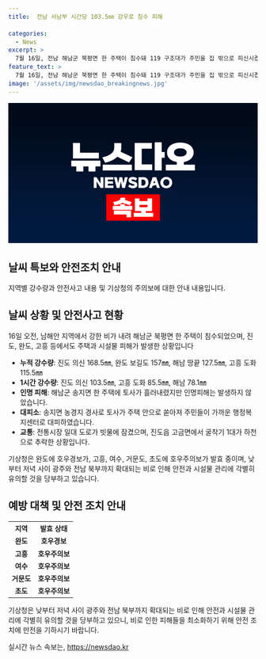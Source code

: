 ```yaml
---
title:  전남 서남부 시간당 103.5㎜ 강우로 침수 피해

categories:
  - News
excerpt: >
  7월 16일, 전남 해남군 북평면 한 주택이 침수돼 119 구조대가 주민을 집 밖으로 피신시켰다. 영향으로 전남 서남부 지역에 강한 비로 인해 시설물 피해가 잇달아 발생했다. 진도, 완도, 해남 등에서 강수량이 늘어나면서 주택 침수와 토사흘러내림이 발생하고 소방 당국이 97건의 안전조치를 총 97건 이뤄졌다. 지금까지 인명 피해는 없었지만, 안전사고 우려로 주민 57명이 임시 대피했고, 기상청은 더 많은 비로 인한 피해 우려를 당부하고 있다. 호우 경보와 주의보가 발효 중이며, 강수량은 전남 남해안에 100mm 이상으로 예상된다.
feature_text: >
  7월 16일, 전남 해남군 북평면 한 주택이 침수돼 119 구조대가 주민을 집 밖으로 피신시켰다. 영향으로 전남 서남부 지역에 강한 비로 인해 시설물 피해가 잇달아 발생했다. 진도, 완도, 해남 등에서 강수량이 늘어나면서 주택 침수와 토사흘러내림이 발생하고 소방 당국이 97건의 안전조치를 총 97건 이뤄졌다. 지금까지 인명 피해는 없었지만, 안전사고 우려로 주민 57명이 임시 대피했고, 기상청은 더 많은 비로 인한 피해 우려를 당부하고 있다. 호우 경보와 주의보가 발효 중이며, 강수량은 전남 남해안에 100mm 이상으로 예상된다.
image: '/assets/img/newsdao_breakingnews.jpg'
---
```


<p><img src="/assets/img/newsdao_breakingnews.jpg" alt="cryptoinkorea 속보" /></p>

<h2>날씨 특보와 안전조치 안내</h2>

<p data-ke-size="size16">지역별 강수량과 안전사고 내용 및 기상청의 주의보에 대한 안내 내용입니다.</p>

<h2 data-ke-size="size26">날씨 상황 및 안전사고 현황</h2>

<p>16일 오전, 남해안 지역에서 강한 비가 내려 해남군 북평면 한 주택이 침수되었으며, 진도, 완도, 고흥 등에서도 주택과 시설물 피해가 발생한 상황입니다</p>

<ul>
    <li><b>누적 강수량</b>: 진도 의신 168.5㎜, 완도 보길도 157㎜, 해남 땅끝 127.5㎜, 고흥 도화 115.5㎜</li>
    <li><b>1시간 강수량</b>: 진도 의신 103.5㎜, 고흥 도화 85.5㎜, 해남 78.1㎜</li>
    <li><b>인명 피해</b>: 해남군 송지면 한 주택에 토사가 흘러내렸지만 인명피해는 발생하지 않았습니다.</li>
    <li><b>대피소</b>: 송지면 농경지 경사로 토사가 주택 안으로 쏟아져 주민들이 가까운 행정복지센터로 대피하였습니다.</li>
    <li><b>교통</b>: 전통시장 일대 도로가 빗물에 잠겼으며, 진도읍 고금면에서 굴착기 1대가 하천으로 추락한 상황입니다.</li>
</ul>

<p>기상청은 완도에 호우경보가, 고흥, 여수, 거문도, 초도에 호우주의보가 발효 중이며, 낮부터 저녁 사이 광주와 전남 북부까지 확대되는 비로 인해 안전과 시설물 관리에 각별히 유의할 것을 당부하고 있습니다.</p>

<h2 data-ke-size="size26">예방 대책 및 안전 조치 안내</h2>

<table>
    <tr>
        <th>지역</th>
        <th>발효 상태</th>
    </tr>
    <tr>
        <td style="text-align: center; height: 17px;"><b>완도</b></td>
        <td style="text-align: center; height: 17px;"><b>호우경보</b></td>
    </tr>
    <tr>
        <td style="text-align: center; height: 17px;"><b>고흥</b></td>
        <td style="text-align: center; height: 17px;"><b>호우주의보</b></td>
    </tr>
    <tr>
        <td style="text-align: center; height: 17px;"><b>여수</b></td>
        <td style="text-align: center; height: 17px;"><b>호우주의보</b></td>
    </tr>
    <tr>
        <td style="text-align: center; height: 17px;"><b>거문도</b></td>
        <td style="text-align: center; height: 17px;"><b>호우주의보</b></td>
    </tr>
    <tr>
        <td style="text-align: center; height: 17px;"><b>초도</b></td>
        <td style="text-align: center; height: 17px;"><b>호우주의보</b></td>
    </tr>
</table>

<p>기상청은 낮부터 저녁 사이 광주와 전남 북부까지 확대되는 비로 인해 안전과 시설물 관리에 각별히 유의할 것을 당부하고 있으니, 비로 인한 피해들을 최소화하기 위해 안전 조치에 만전을 기하시기 바랍니다.</p>
실시간 뉴스 속보는, <a href="https://newsdao.kr" rel="dofollow">https://newsdao.kr</a>


